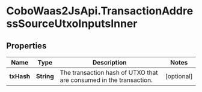 # CoboWaas2JsApi.TransactionAddressSourceUtxoInputsInner

## Properties

Name | Type | Description | Notes
------------ | ------------- | ------------- | -------------
**txHash** | **String** | The transaction hash of UTXO that are consumed in the transaction. | [optional] 


